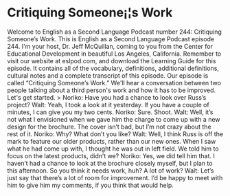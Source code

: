 # Critiquing Someone¡¦s Work

Welcome to English as a Second Language Podcast number 244: Critiquing Someone’s Work.  This is English as a Second Language Podcast episode 244.  I'm your host, Dr. Jeff McQuillan, coming to you from the Center for Educational Development in beautiful Los Angeles, California.  Remember to visit our website at eslpod.com, and download the Learning Guide for this episode.  It contains all of the vocabulary, definitions, additional definitions, cultural notes and a complete transcript of this episode.    Our episode is called “Critiquing Someone’s Work.”  We'll hear a conversation between two people talking about a third person's work and how it has to be improved.  Let's get started.  > Noriko:  Have you had a chance to look over Russ’s project?  Walt:  Yeah, I took a look at it yesterday.  If you have a couple of minutes, I can give you my two cents.  Noriko:  Sure.  Shoot.  Walt:  Well, it’s not what I envisioned when we gave him the charge to come up with a new design for the brochure.  The cover isn’t bad, but I’m not crazy about the rest of it.    Noriko:  Why?  What don’t you like?  Walt:  Well, I think Russ is off the mark to feature our older products, rather than our new ones.  When I saw what he had come up with, I thought he was out in left field.  We told him to focus on the latest products, didn’t we?  Noriko:  Yes, we did tell him that.  I haven’t had a chance to look at the brochure closely myself, but I plan to this afternoon.  So you think it needs work, huh?  A lot of work?  Walt:  Let’s just say that there’s a lot of room for improvement.  I’d be happy to meet with him to give him my comments, if you think that would help. 